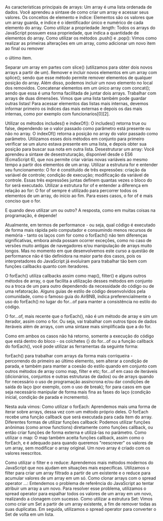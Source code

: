 As características principais de arrays:
Um array é uma lista ordenada de dados. Você aprendeu a sintaxe de como criar um array e acessar seus valores.
Os conceitos de elemento e índice:
Elementos são os valores que um array guarda, e índice é o identificador único e numérico de cada elemento do array.
Como utilizar a propriedade .length:
Todos os arrays do JavaScript possuem essa propriedade, que indica a quantidade de elementos do array.
Como utilizar os métodos .push() e .pop():
Vimos como realizar as primeiras alterações em um array, como adicionar um novo item ao final ou remover

o último item.

Separar um array em partes com slice() (utilizamos para obter dois novos arrays a partir de um).
Remover e incluir novos elementos em um array com splice(); sendo que esse método permite remover elementos de qualquer posição do array. Além disso, podemos incluir um novo elemento no local dos removidos.
Concatenar elementos em um único array com concat(); sendo que essa é uma forma facilitada de juntar dois arrays.
Trabalhar com arrays de duas dimensões. Vimos que uma lista também pode guardar outras listas! Para acessar elementos das listas mais internas, devemos informar primeiro os índices das mais externas e depois os das mais internas, como por exemplo com funcionarios[0][2].


Utilizar os métodos includes() e indexOf():
O includes() retorna true ou false, dependendo se o valor passado como parâmetro está presente ou não no array. O indexOf() retorna a posição no array do valor passado como parâmetro. Utilizamos esses dois métodos em conjunto para primeiro verificar se um aluno estava presente em uma lista, e depois obter sua posição para buscar sua nota em outra lista.
Desestruturar um array:
Você aprendeu a sintaxe de desestruturação, disponível desde o ES6 (EcmaScript 6), que nos permite criar várias novas variáveis ao mesmo tempo a partir dos elementos de um array.
Utilizar a estrutura for e entender seu funcionamento:
O for é constituído de três expressões: criação da variável de controle; condição de execução; modificação da variável de controle. Essas três expressões juntas definem quantas vezes o bloco do for será executado.
Utilizar a estrutura for of e entender a diferença em relação ao for:
O for of sempre é utilizado para percorrer todos os elementos de um array, do início ao fim. Para esses casos, o for of é mais conciso que o for.


E quando devo utilizar um ou outro?
A resposta, como em muitas coisas na programação, é depende!

Atualmente, em termos de performance - ou seja, qual código é executado de forma mais rápida pelo computador e consumindo menos recursos de memória - tanto os laços com for como o forEach() não tem diferenças significativas, embora ainda possam ocorrer exceções, como no caso de versões muito antigas de navegadores e/ou manipulação de arrays muito longos. Mas no momento em que desenvolvemos este curso a questão de performance não é tão definidora na maior parte dos casos, pois os interpretadores do JavaScript já evoluíram para trabalhar tão bem com funções callbacks quanto com iteradores.

O forEach() utiliza callbacks assim como map(), filter() e alguns outros métodos de array, o que facilita a utilização desses métodos em conjunto ou a troca de um para outro dependendo da necessidade do código ou de uma refatoração. Alguns guias de estilo de código desenvolvidos pela comunidade, como o famoso guia do AirBNB, indica preferencialmente o uso do forEach() no lugar do for…of para manter a consistência no estilo do código.

O for…of, mais recente que o forEach(), não é um método de array e sim um iterador, assim como o for. Ou seja, vai trabalhar com outros tipos de dados iteráveis além de arrays, com uma sintaxe mais simplificada que a do for.

Como em ambos os casos não há retorno, somente a execução do código que está dentro do bloco - os colchetes {} do for…of ou a função callback do forEach(), você pode utilizar as ferramentas da seguinte forma:

forEach() para trabalhar com arrays da forma mais corriqueira - percorrendo do primeiro ao último elemento, sem alterar a condição de parada, e também para manter a coesão do estilo quando em conjunto com outros métodos de array como map, filter e etc;
for…of em caso de iteráveis (dicionários, conjuntos e outras estruturas de dados) ou de arrays quando for necessário o uso de programação assíncrona e/ou dar condições de saída do laço (por exemplo, com o uso de break);
for para casos em que seja necessário manipular de forma mais fina as fases do laço (condição inicial, condição de parada e incremento).


Nesta aula vimos:
Como utilizar o forEach:
Aprendemos mais uma forma de iterar sobre arrays, dessa vez com um método próprio deles. O forEach recebe uma função callback que será executada para cada item do array.
Diferentes formas de utilizar funções callback:
Podemos utilizar funções anônimas (como arrow functions) diretamente como funções callback, ou então criar funções de forma externa e utilizá-las no parâmetro.
Como utilizar o map:
O map também aceita funções callback, assim como o forEach, e é adequado para quando queremos "reescrever" os valores de um array, sem modificar o array original. Um novo array é criado com os valores reescritos.

Como utilizar o filter e o reduce:
Aprendemos mais métodos modernos do JavaScript que nos ajudam em situações mais específicas. Utilizamos o filter para criar um array filtrado a partir de um existente e o reduce para acumular valores de um array em um só.
Como clonar arrays com o spread operator ...:
Entendemos o problema de referência do JavaScript ao tentar atribuir um array a um novo. Para resolver esse problema, utilizamos o spread operator para espalhar todos os valores de um array em um novo, realizando a clonagem com sucesso.
Como utilizar a estrutura Set:
Vimos como criar um Set a partir de um array existente, a fim de remover todas as suas duplicatas. Em seguida, utilizamos o spread operator para converter o Set de volta em um lista.